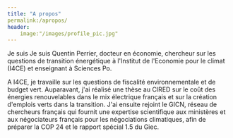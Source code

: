 ```yaml
---
title: "A propos"
permalink:/apropos/
header:
	image:"/images/profile_pic.jpg"
---
```


Je suis Je suis Quentin Perrier, docteur en économie, chercheur sur les questions de transition énergétique à l'Institut de l'Economie pour le climat (I4CE) et enseignant à Sciences Po.


A I4CE, je travaille sur les questions de fiscalité environnementale et de budget vert. Auparavant, j'ai réalisé une thèse au CIRED sur le coût des énergies renouvelables dans le mix électrique français et sur la création d'emplois verts dans la transition. J'ai ensuite rejoint le GICN, réseau de chercheurs français qui fournit une expertise scientifique aux ministères et aux négociateurs français pour les négociations climatiques, afin de préparer la COP 24 et le rapport spécial 1.5 du Giec. 